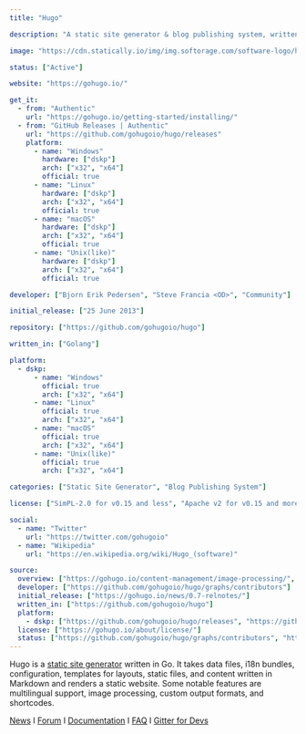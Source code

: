 ```yaml
---
title: "Hugo"

description: "A static site generator & blog publishing system, written in Go"

image: "https://cdn.statically.io/img/img.softorage.com/software-logo/hugo.png?h=64"

status: ["Active"]

website: "https://gohugo.io/"

get_it:
  - from: "Authentic"
    url: "https://gohugo.io/getting-started/installing/"
  - from: "GitHub Releases | Authentic"
    url: "https://github.com/gohugoio/hugo/releases"
    platform:
      - name: "Windows"
        hardware: ["dskp"]
        arch: ["x32", "x64"]
        official: true
      - name: "Linux"
        hardware: ["dskp"]
        arch: ["x32", "x64"]
        official: true
      - name: "macOS"
        hardware: ["dskp"]
        arch: ["x32", "x64"]
        official: true
      - name: "Unix(like)"
        hardware: ["dskp"]
        arch: ["x32", "x64"]
        official: true

developer: ["Bjorn Erik Pedersen", "Steve Francia <OD>", "Community"]

initial_release: ["25 June 2013"]

repository: ["https://github.com/gohugoio/hugo"]

written_in: ["Golang"]

platform:
  - dskp:
      - name: "Windows"
        official: true
        arch: ["x32", "x64"]
      - name: "Linux"
        official: true
        arch: ["x32", "x64"]
      - name: "macOS"
        official: true
        arch: ["x32", "x64"]
      - name: "Unix(like)"
        official: true
        arch: ["x32", "x64"]

categories: ["Static Site Generator", "Blog Publishing System"]

license: ["SimPL-2.0 for v0.15 and less", "Apache v2 for v0.15 and more"]

social:
  - name: "Twitter"
    url: "https://twitter.com/gohugoio"
  - name: "Wikipedia"
    url: "https://en.wikipedia.org/wiki/Hugo_(software)"

source:
  overview: ["https://gohugo.io/content-management/image-processing/", "https://gohugo.io/content-management/shortcodes/", "https://gohugo.io/content-management/multilingual/", "https://gohugo.io/templates/output-formats/", "https://gohugo.io/"]
  developer: ["https://github.com/gohugoio/hugo/graphs/contributors"]
  initial_release: ["https://gohugo.io/news/0.7-relnotes/"]
  written_in: ["https://github.com/gohugoio/hugo"]
  platform:
    - dskp: ["https://github.com/gohugoio/hugo/releases", "https://github.com/gohugoio/hugo/releases/tag/v0.69.0"]
  license: ["https://gohugo.io/about/license/"]
  status: ["https://github.com/gohugoio/hugo/graphs/contributors", "https://gohugo.io/news/"]
---
```

  Hugo is a [static site generator](/categories/static-site-generator/) written in Go. It takes data files, i18n bundles, configuration, templates for layouts, static files, and content written in Markdown and renders a static website. Some notable features are multilingual support, image processing, custom output formats, and shortcodes.
  
  [News](https://gohugo.io/news/)  I  [Forum](https://discourse.gohugo.io/)  I  [Documentation](https://gohugo.io/documentation/)  I  [FAQ](https://gohugo.io/troubleshooting/faq/)  I  [Gitter for Devs](https://gitter.im/spf13/hugo)

